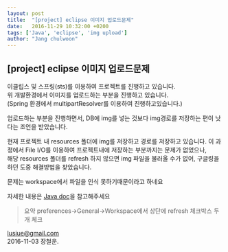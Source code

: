 ```yaml
---
layout: post
title:  "[project] eclipse 이미지 업로드문제"
date:   2016-11-29 10:32:00 +0200
tags: ['Java', 'eclipse', 'img upload']
author: "Jang chulwoon"
---
```



## [project] eclipse 이미지 업로드문제

   
이클립스 및 스프링(sts)를 이용하여 프로젝트를 진행하고 있습니다.   
위 개발환경에서 이미지를 업로드하는 부분을 진행하고 있습니다.  
(Spring 환경에서 multipartResolver를 이용하여 진행하고있습니다.)  
   
업로드하는 부분을 진행하면서, DB에 img를 넣는 것보다 img경로를 저장하는 편이 낫다는 조언을 받았습니다.  


현재 프로젝트 내 resources 폴더에 img를 저장하고 경로를 저장하고 있습니다. 
이 과정에서 File I/O를 이용하여 프로젝트내에 저장하는 부분까지는 문제가 없었으나,   
해당 resources 폴더를 refresh 하지 않으면 img 파일을 불러올 수가 없어, 구글링을 하던 도중 해결방법을 찾았습니다.
 
문제는 workspace에서 파일을 인식 못하기때문이라고 하네요

자세한 내용은 [Java doc]('http://okky.kr/article/245013')을 참고해주세요

   
> 요약   preferences->General->Workspace에서 상단에 refresh 체크박스 두개 체크   

lusiue@gmail.com    
2016-11-03 장철운. 


